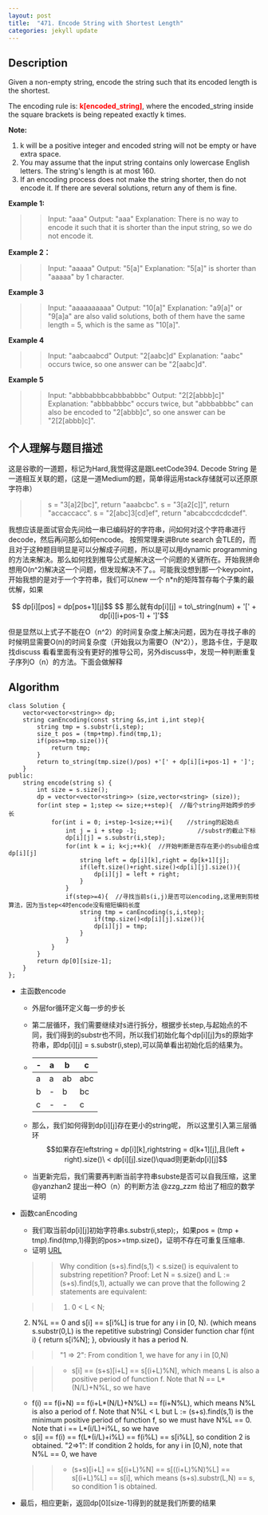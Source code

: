 ```yaml
---
layout: post
title:  "471. Encode String with Shortest Length"
categories: jekyll update
---
```


## Description
Given a non-empty string, encode the string such that its encoded length is the shortest.

The encoding rule is: <font color = red>**k[encoded_string]**</font>, where the encoded_string inside the square brackets is being repeated exactly k times.

**Note:**
1. k will be a positive integer and encoded string will not be empty or have extra space.
2. You may assume that the input string contains only lowercase English letters. The string's length is at most 160.
3. If an encoding process does not make the string shorter, then do not encode it. If there are several solutions, return any of them is fine.


**Example 1:**
>> Input: "aaa"
Output: "aaa"
Explanation: There is no way to encode it such that it is shorter than the input string, so we do not encode it.

**Example 2：**
>> Input: "aaaaa"
Output: "5[a]"
Explanation: "5[a]" is shorter than "aaaaa" by 1 character.

**Example 3**
>> Input: "aaaaaaaaaa"
Output: "10[a]"
Explanation: "a9[a]" or "9[a]a" are also valid solutions, both of them have the same length = 5, which is the same as "10[a]".

**Example 4**
>> Input: "aabcaabcd"
Output: "2[aabc]d"
Explanation: "aabc" occurs twice, so one answer can be "2[aabc]d".

**Example 5**
>> Input: "abbbabbbcabbbabbbc"
Output: "2[2[abbb]c]"
Explanation: "abbbabbbc" occurs twice, but "abbbabbbc" can also be encoded to "2[abbb]c", so one answer can be "2[2[abbb]c]".

## 个人理解与题目描述
  这是谷歌的一道题，标记为Hard,我觉得这是跟LeetCode394. Decode String 是一道相互关联的题，(这是一道Medium的题，简单得运用stack存储就可以还原原字符串）
  >> s = "3[a]2[bc]", return "aaabcbc".
	s = "3[a2[c]]", return "accaccacc".
	s = "2[abc]3[cd]ef", return "abcabccdcdcdef".
  
  我想应该是面试官会先问给一串已编码好的字符串，问如何对这个字符串进行decode，然后再问那么如何encode。
  按照常理来讲Brute search 会TLE的，而且对于这种题目明显是可以分解成子问题，所以是可以用dynamic programming的方法来解决。那么如何找到推导公式是解决这一个问题的关键所在。开始我拼命想用O(n^2)解决这一个问题，但发现解决不了。。可能我没想到那一个keypoint，开始我想的是对于一个字符串，我们可以new 一个 n*n的矩阵暂存每个子集的最优解，如果
 <center> 
  $$  dp[i][pos] = dp[pos+1][j]$$
  $$ 那么就有dp[i][j] = to\_string(num) + '[' + dp[i][i+pos-1] + ']'$$ 
 </center>
   
  
 但是显然以上式子不能在O（n^2）的时间复杂度上解决问题，因为在寻找子串的时候明显需要O(n)的时间复杂度（开始我以为需要O（N^2）），思路卡住，于是取找discuss 看看里面有没有更好的推导公司，另外discuss中，发现一种判断重复子序列O（n）的方法。下面会做解释
 
## Algorithm
````
class Solution {
    vector<vector<string>> dp;
    string canEncoding(const string &s,int i,int step){
        string tmp = s.substr(i,step);
        size_t pos = (tmp+tmp).find(tmp,1);
        if(pos>=tmp.size()){
            return tmp;
        }
        return to_string(tmp.size()/pos) +'[' + dp[i][i+pos-1] + ']';
    }
public:
    string encode(string s) {
        int size = s.size();
        dp = vector<vector<string>> (size,vector<string> (size));
        for(int step = 1;step <= size;++step){  //每个string开始跨步的步长
            for(int i = 0; i+step-1<size;++i){    //string的起始点
                int j = i + step -1;                 //substr的截止下标
                dp[i][j] = s.substr(i,step);
                for(int k = i; k<j;++k){  //开始判断是否存在更小的sub组合成dp[i][j]
                    string left = dp[i][k],right = dp[k+1][j];
                    if(left.size()+right.size()<dp[i][j].size()){
                        dp[i][j] = left + right;
                    }
                }
                if(step>=4){  //寻找当前s(i,j)是否可以encoding,这里用到剪枝算法，因为当step<4时encode没有缩短编码长度
                    string tmp = canEncoding(s,i,step);
                        if(tmp.size()<dp[i][j].size()){
                        dp[i][j] = tmp;
                    }
                }
            }
        }
        return dp[0][size-1];
    }
};
````
 -  主函数encode
     *  外层for循环定义每一步的步长
     *  第二层循环，我们需要继续对s进行拆分，根据步长step,与起始点的不同，我们得到的substr也不同，所以我们初始化每个dp[i][j]为s的原始字符串，即dp[i][j] = s.substr(i,step),可以简单看出初始化后的结果为。

    *  | - | a | b | c |
        |-|- | -| -|
        |a| a|ab |abc|
        |b|-|b|bc|
        |c|-| -|c|

    * 那么，我们如何得到dp[i][j]存在更小的string呢， 所以这里引入第三层循环
    $$如果存在leftstring = dp[i][k],rightstring = d[k+1][j],且(left + right).size()\ < dp[i][j].size()\quad则更新dp[i][j]$$
    * 当更新完后，我们需要再判断当前字符串subste是否可以自我压缩，这里@yanzhan2 提出一种O（n）的判断方法 @zzg_zzm 给出了相应的数学证明
 - 函数canEncoding
   * 我们取当前dp[i][j]初始字符串s.substr(i,step);，如果pos = (tmp + tmp).find(tmp,1)得到的pos>=tmp.size()，证明不存在可重复压缩串.
   * 证明 [URL](https://discuss.leetcode.com/topic/72732/rigorous-proof-why-condition-s-s-find-s-1-s-size-is-equivalent-to-substring-repetition)

	>> Why condition (s+s).find(s,1) < s.size() is equivalent to substring repetition?
	>> Proof: Let N = s.size() and L := (s+s).find(s,1), actually we can prove that the following 2 statements are equivalent:
	
	>> 1. 0 < L < N;
	2. N%L == 0 and s[i] == s[i%L] is true for any i in [0, N). (which means s.substr(0,L) is the repetitive substring)
	Consider function char f(int i) { return s[i%N]; }, obviously it has a period N.

	>> "1 => 2": From condition 1, we have for any i in [0,N)

	>> * s[i] == (s+s)[i+L] == s[(i+L)%N],
	which means L is also a positive period of function f. Note that N == L*(N/L)+N%L, so we have
	* f(i) == f(i+N) == f(i+L*(N/L)+N%L) == f(i+N%L),
	which means N%L is also a period of f. Note that N%L < L but L := (s+s).find(s,1) is the minimum positive period of function f, so we must have N%L == 0. Note that i == L*(i/L)+i%L, so we have
	* s[i] == f(i) == f(L*(i/L)+i%L) == f(i%L) == s[i%L],
	so condition 2 is obtained.
	"2=>1": If condition 2 holds, for any i in [0,N), note that N%L == 0, we have

	>>* (s+s)[i+L] == s[(i+L)%N] == s[((i+L)%N)%L] == s[(i+L)%L] == s[i],
	which means (s+s).substr(L,N) == s, so condition 1 is obtained.
    
 - 最后，相应更新，返回dp[0][size-1]得到的就是我们所要的结果
